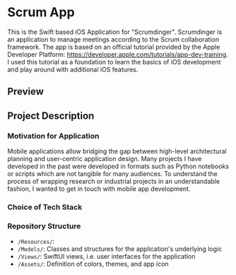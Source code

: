 # Scrum App
This is the Swift based iOS Application for "Scrumdinger". Scrumdinger is an application to manage meetings according to the Scrum collaboration framework. The app is based on an official tutorial provided by the Apple Developer Platform: https://developer.apple.com/tutorials/app-dev-training. I used this tutorial as a foundation to learn the basics of iOS development and play around with additional iOS features.

## Preview

## Project Description

### Motivation for Application
Mobile applications allow bridging the gap between high-level architectural planning and user-centric application design. Many projects I have developed in the past were developed in formats such as Python notebooks or scripts which are not tangible for many audiences. To understand the process of wrapping research or industrial projects in an understandable fashion, I wanted to get in touch with mobile app development.

### Choice of Tech Stack

### Repository Structure
+ `/Resources/`:
+ `/Models/`: Classes and structures for the application's underlying logic
+ `/Views/`: SwiftUI views, i.e. user interfaces for the application
+ `/Assets/`: Definition of colors, themes, and app icon
